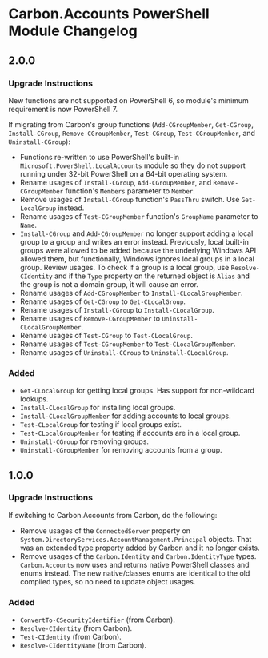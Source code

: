 <!--markdownlint-disable MD012 no-multiple-blanks-->
<!--markdownlint-disable MD024 no-duplicate-heading-->

# Carbon.Accounts PowerShell Module Changelog

## 2.0.0

### Upgrade Instructions

New functions are not supported on PowerShell 6, so module's minimum requirement is now PowerShell 7.

If migrating from Carbon's group functions (`Add-CGroupMember`, `Get-CGroup`, `Install-CGroup`, `Remove-CGroupMember`,
`Test-CGroup`, `Test-CGroupMember`, and `Uninstall-CGroup`):

* Functions re-written to use PowerShell's built-in `Microsoft.PowerShell.LocalAccounts` module so they do not support
  running under 32-bit PowerShell on a 64-bit operating system.
* Rename usages of `Install-CGroup`, `Add-CGroupMember`, and `Remove-CGroupMember` function's `Members` parameter to
  `Member`.
* Remove usages of `Install-CGroup` function's `PassThru` switch. Use `Get-LocalGroup` instead.
* Rename usages of `Test-CGroupMember` function's `GroupName` parameter to `Name`.
* `Install-CGroup` and `Add-CGroupMember` no longer support adding a local group to a group and writes an error instead.
  Previously, local built-in groups were allowed to be added because the underlying Windows API allowed them, but
  functionally, Windows ignores local groups in a local group. Review usages. To check if a group is a local group, use
  `Resolve-CIdentity` and if the `Type` property on the returned object is `Alias` and the group is not a domain group,
  it will cause an error.
* Rename usages of `Add-CGroupMember` to `Install-CLocalGroupMember`.
* Rename usages of `Get-CGroup` to `Get-CLocalGroup`.
* Rename usages of `Install-CGroup` to `Install-CLocalGroup`.
* Rename usages of `Remove-CGroupMember` to `Uninstall-CLocalGroupMember`.
* Rename usages of `Test-CGroup` to `Test-CLocalGroup`.
* Rename usages of `Test-CGroupMember` to `Test-CLocalGroupMember`.
* Rename usages of `Uninstall-CGroup` to `Uninstall-CLocalGroup`.

### Added

* `Get-CLocalGroup` for getting local groups. Has support for non-wildcard lookups.
* `Install-CLocalGroup` for installing local groups.
* `Install-CLocalGroupMember` for adding accounts to local groups.
* `Test-CLocalGroup` for testing if local groups exist.
* `Test-CLocalGroupMember` for testing if accounts are in a local group.
* `Uninstall-CGroup` for removing groups.
* `Uninstall-CGroupMember` for removing accounts from a group.


## 1.0.0

### Upgrade Instructions

If switching to Carbon.Accounts from Carbon, do the following:

* Remove usages of the `ConnectedServer` property on `System.DirectoryServices.AccountManagement.Principal` objects.
That was an extended type property added by Carbon and it no longer exists.
* Remove usages of the `Carbon.Identity` and `Carbon.IdentityType` types. `Carbon.Accounts` now uses and returns native
PowerShell classes and enums instead. The new native/classes enums are identical to the old compiled types, so no need
to update object usages.

### Added

* `ConvertTo-CSecurityIdentifier` (from Carbon).
* `Resolve-CIdentity` (from Carbon).
* `Test-CIdentity` (from Carbon).
* `Resolve-CIdentityName` (from Carbon).
